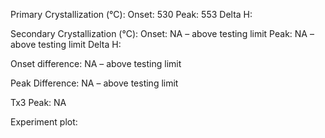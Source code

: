 Primary Crystallization (°C):
	Onset: 530
	Peak: 553
	Delta H: 

Secondary Crystallization  (°C):
	Onset: NA – above testing limit
	Peak: NA – above testing limit
	Delta H:

Onset difference: NA – above testing limit

Peak Difference: NA – above testing limit

Tx3 Peak: NA

Experiment plot:
